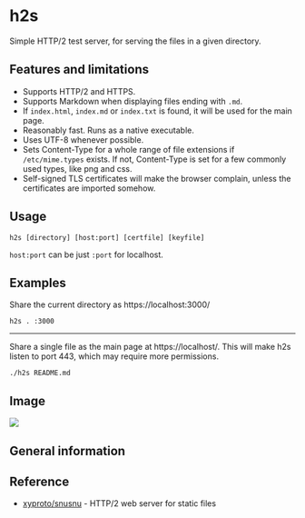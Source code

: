 # h2s

Simple HTTP/2 test server, for serving the files in a given directory.


Features and limitations
------------------------

* Supports HTTP/2 and HTTPS.
* Supports Markdown when displaying files ending with `.md`.
* If `index.html`, `index.md` or `index.txt` is found, it will be used for the main page.
* Reasonably fast. Runs as a native executable.
* Uses UTF-8 whenever possible.
* Sets Content-Type for a whole range of file extensions if `/etc/mime.types` exists. If not, Content-Type is set for a few commonly used types, like png and css.
* Self-signed TLS certificates will make the browser complain, unless the certificates are imported somehow.

Usage
-----

`h2s [directory] [host:port] [certfile] [keyfile]`

`host:port` can be just `:port` for localhost.

Examples
------------------------------

Share the current directory as https://localhost:3000/

`h2s . :3000`

---

Share a single file as the main page at https://localhost/. This will make h2s listen to port 443, which may require more permissions.

`./h2s README.md`

Image
------

<img src="https://raw.githubusercontent.com/sikang99/h2s/img/spdy-to-http2.png">

General information
-------------------


Reference
---------
- [xyproto/snusnu](https://github.com/xyproto/snusnu) - HTTP/2 web server for static files


